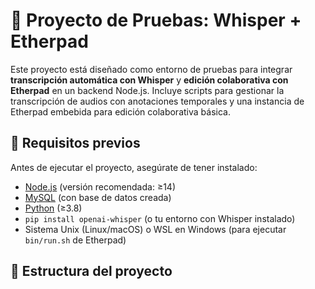 # 📝 Proyecto de Pruebas: Whisper + Etherpad

Este proyecto está diseñado como entorno de pruebas para integrar **transcripción automática con Whisper** y **edición colaborativa con Etherpad** en un backend Node.js. Incluye scripts para gestionar la transcripción de audios con anotaciones temporales y una instancia de Etherpad embebida para edición colaborativa básica.

## 🚀 Requisitos previos

Antes de ejecutar el proyecto, asegúrate de tener instalado:

- [Node.js](https://nodejs.org/) (versión recomendada: ≥14)
- [MySQL](https://www.mysql.com/) (con base de datos creada)
- [Python](https://www.python.org/) (≥3.8)
- `pip install openai-whisper` (o tu entorno con Whisper instalado)
- Sistema Unix (Linux/macOS) o WSL en Windows (para ejecutar `bin/run.sh` de Etherpad)

## 📁 Estructura del proyecto